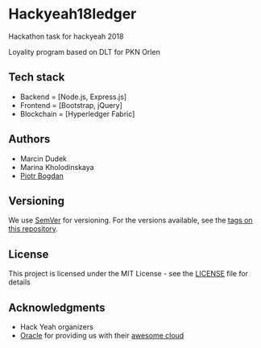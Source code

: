 # Hackyeah18ledger
Hackathon task for hackyeah 2018

Loyality program based on DLT for PKN Orlen

## Tech stack
* Backend = [Node.js, Express.js]
* Frontend = [Bootstrap, jQuery]
* Blockchain = [Hyperledger Fabric]

## Authors
* Marcin Dudek
* Marina Kholodinskaya
* [Piotr Bogdan](https://www.github.com/b0dz1o)

## Versioning

We use [SemVer](http://semver.org/) for versioning. For the versions available, see the [tags on this repository](https://github.com/B0dz1o/Hackyeah18ledger). 

## License

This project is licensed under the MIT License - see the [LICENSE](LICENSE) file for details

## Acknowledgments

* Hack Yeah organizers
* [Oracle](https://www.oracle.com) for providing us with their [awesome cloud](https://cloud.oracle.com)
